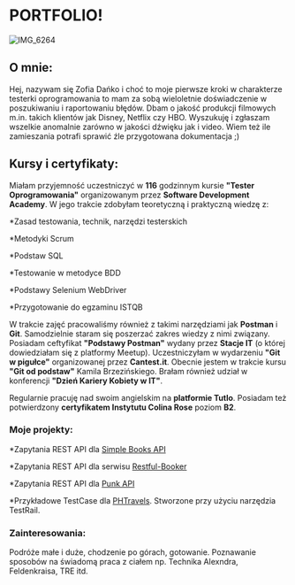 # PORTFOLIO!


![IMG_6264](https://user-images.githubusercontent.com/102677799/210249109-14005ed3-d44c-4f28-8de4-2e9c61935e00.JPG)


## O mnie:
Hej, nazywam się Zofia Dańko i choć to moje pierwsze kroki w charakterze testerki oprogramowania to mam za sobą wieloletnie doświadczenie w poszukiwaniu 
i raportowaniu błędów. Dbam o jakość produkcji filmowych m.in. takich klientów jak Disney, Netflix czy HBO. Wyszukuję i zgłaszam wszelkie anomalnie zarówno w jakości dźwięku jak i video. Wiem też ile zamieszania potrafi sprawić źle przygotowana dokumentacja ;) 
## Kursy i certyfikaty:
Miałam przyjemność uczestniczyć w **116** godzinnym kursie **"Tester Oprogramowania"** organizowanym przez **Software Development Academy**. W jego trakcie zdobyłam teoretyczną i praktyczną wiedzę z:

*Zasad testowania, technik, narzędzi testerskich

*Metodyki Scrum

*Podstaw SQL

*Testowanie w metodyce BDD

*Podstawy Selenium WebDriver

*Przygotowanie do egzaminu ISTQB


W trakcie zajęć pracowaliśmy również z takimi narzędziami jak **Postman** i **Git**. Samodzielnie staram się poszerzać zakres wiedzy z nimi związany. Posiadam ceftyfikat **"Podstawy Postman"** wydany przez **Stacje IT** (o której dowiedziałam się z platformy Meetup). Uczestniczyłam w wydarzeniu **"Git w pigułce"** organizowanej przez **Cantest.it**. Obecnie jestem w trakcie kursu **"Git od podstaw"** Kamila Brzezińskiego. Brałam również udział w konferencji **"Dzień Kariery Kobiety w IT"**.

Regularnie pracuję nad swoim angielskim na **platformie Tutlo**. Posiadam też potwierdzony **certyfikatem Instytutu Colina Rose** poziom **B2**.

### Moje projekty:
*Zapytania REST API dla [Simple Books API](https://simple-books-api.glitch.me)
 
*Zapytania REST API dla serwisu [Restful-Booker](https://restful-booker.herokuapp.com/)

*Zapytania REST API dla [Punk API](https://punkapi.com/documentation/v2)

*Przykładowe TestCase dla [PHTravels](https://phptravels.net/). Stworzone przy użyciu narzędzia TestRail.

### Zainteresowania:
Podróże małe i duże, chodzenie po górach, gotowanie.
Poznawanie sposobów na świadomą praca z ciałem np. Technika Alexndra, Feldenkraisa, TRE itd.


